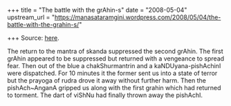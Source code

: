 +++
title = "The battle with the grAhin-s"
date = "2008-05-04"
upstream_url = "https://manasataramgini.wordpress.com/2008/05/04/the-battle-with-the-grahin-s/"

+++
Source: [here](https://manasataramgini.wordpress.com/2008/05/04/the-battle-with-the-grahin-s/).

The return to the mantra of skanda suppressed the second grAhin. The
first grAhin appeared to be suppressed but returned with a vengeance to
spread fear. Then out of the blue a chakShurmantrin and a
kaNDUyana-pishAchinI were dispatched. For 10 minutes it the former sent
us into a state of terror but the prayoga of rudra drove it away without
further harm. Then the pishAch\~AnganA gripped us along with the first
grahin which had returned to torment. The dart of viShNu had finally
thrown away the pishAchI.

